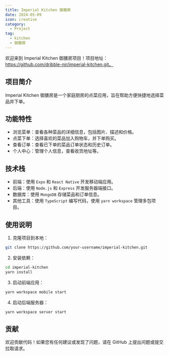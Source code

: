 ```yaml
---
title: Imperial Kitchen 御膳房
date: 2024-05-09
icon: creative
category:
  - Project
tag:
  - kitchen
  - 御膳房
---
```


欢迎来到 Imperial Kitchen 御膳房项目！项目地址：https://github.com/dribble-njr/imperial-kitchen.git。

## 项目简介

Imperial Kitchen 御膳房是一个家庭厨房的点菜应用，旨在帮助方便快捷地选择菜品并下单。

## 功能特性

- 浏览菜单：查看各种菜品的详细信息，包括图片、描述和价格。
- 点菜下单：选择喜欢的菜品加入购物车，并下单购买。
- 查看订单：查看已下单的菜品订单状态和历史订单。
- 个人中心：管理个人信息，查看收货地址等。

## 技术栈

- 前端：使用 `Expo` 和 `React Native` 开发移动端应用。
- 后端：使用 `Node.js` 和 `Express` 开发服务器端接口。
- 数据库：使用 `MongoDB` 存储菜品和订单信息。
- 其他工具：使用 `TypeScript` 编写代码，使用 `yarn workspace` 管理多包项目。

## 使用说明

1. 克隆项目到本地：

```sh
git clone https://github.com/your-username/imperial-kitchen.git
```

2. 安装依赖：

```sh
cd imperial-kitchen
yarn install
```

3. 启动前端应用：

```sh
yarn workspace mobile start
```

4. 启动后端服务器：

```sh
yarn workspace server start
```

## 贡献

欢迎贡献代码！如果您有任何建议或发现了问题，请在 GitHub 上提出问题或提交拉取请求。
